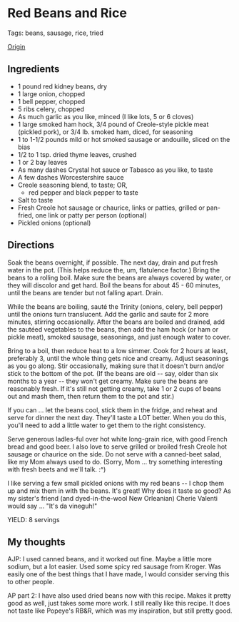 # Red Beans and Rice

Tags: beans, sausage, rice, tried

[Origin](http://www.gumbopages.com/food/red-beans.html)

## Ingredients

 * 1 pound red kidney beans, dry
 * 1 large onion, chopped
 * 1 bell pepper, chopped
 * 5 ribs celery, chopped
 * As much garlic as you like, minced (I like lots, 5 or 6 cloves)
 * 1 large smoked ham hock, 3/4 pound of Creole-style pickle meat (pickled pork), or 3/4 lb. smoked ham, diced, for seasoning
 * 1 to 1-1/2 pounds mild or hot smoked sausage or andouille, sliced on the bias
 * 1/2 to 1 tsp. dried thyme leaves, crushed
 * 1 or 2 bay leaves
 * As many dashes Crystal hot sauce or Tabasco as you like, to taste
 * A few dashes Worcestershire sauce
 * Creole seasoning blend, to taste; OR,
    * red pepper and black pepper to taste
 * Salt to taste
 * Fresh Creole hot sausage or chaurice, links or patties, grilled or pan-fried, one link or patty per person (optional)
 * Pickled onions (optional)

## Directions

Soak the beans overnight, if possible. The next day, drain and put fresh water in the pot. (This helps reduce the, um, flatulence factor.) Bring the beans to a rolling boil. Make sure the beans are always covered by water, or they will discolor and get hard. Boil the beans for about 45 - 60 minutes, until the beans are tender but not falling apart. Drain.

While the beans are boiling, sauté the Trinity (onions, celery, bell pepper) until the onions turn translucent. Add the garlic and saute for 2 more minutes, stirring occasionally. After the beans are boiled and drained, add the sautéed vegetables to the beans, then add the ham hock (or ham or pickle meat), smoked sausage, seasonings, and just enough water to cover.

Bring to a boil, then reduce heat to a low simmer. Cook for 2 hours at least, preferably 3, until the whole thing gets nice and creamy. Adjust seasonings as you go along. Stir occasionally, making sure that it doesn't burn and/or stick to the bottom of the pot. (If the beans are old -- say, older than six months to a year -- they won't get creamy. Make sure the beans are reasonably fresh. If it's still not getting creamy, take 1 or 2 cups of beans out and mash them, then return them to the pot and stir.)

If you can ... let the beans cool, stick them in the fridge, and reheat and serve for dinner the next day. They'll taste a LOT better. When you do this, you'll need to add a little water to get them to the right consistency.

Serve generous ladles-ful over hot white long-grain rice, with good French bread and good beer. I also love to serve grilled or broiled fresh Creole hot sausage or chaurice on the side. Do not serve with a canned-beet salad, like my Mom always used to do. (Sorry, Mom ... try something interesting with fresh beets and we'll talk. :^)

I like serving a few small pickled onions with my red beans -- I chop them up and mix them in with the beans. It's great! Why does it taste so good? As my sister's friend (and dyed-in-the-wool New Orleanian) Cherie Valenti would say ... "It's da vineguh!"

YIELD: 8 servings

## My thoughts

AJP: I used canned beans, and it worked out fine.  Maybe a little more sodium, but a lot easier.  Used some spicy red sausage from Kroger.  Was easily one of the best things that I have made, I would consider serving this to other people.

AP part 2: I have also used dried beans now with this recipe. Makes it pretty good as well, just takes some more work. I still really like this recipe. It does not taste like Popeye's RB&R, which was my inspiration, but still pretty good.
